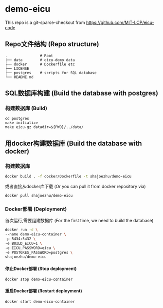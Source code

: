# demo-eicu

This repo is a git-sparse-checkout from https://github.com/MIT-LCP/eicu-code

## Repo文件结构 (Repo structure)

```
.               # Root
├── data        # eicu-demo data
├── docker      # Dockerfile etc
├── LICENSE
├── postgres    # scripts for SQL database
└── README.md
```

## SQL数据库构建 (Build the database with postgres)

### 构建数据库 (Build)

```
cd postgres
make initialize
make eicu-gz datadir=${PWD}/../data/
```

## 用docker构建数据库 (Build the database with docker)

### 构建数据库


```bash
docker build . -f docker/Dockerfile -t shajoezhu/demo-eicu
```

或者直接从docker库下载 (Or you can pull it from docker repository via)

```bash
docker pull shajoezhu/demo-eicu
```


### Docker部署 (Deployment)

首次运行,需要组建数据库 (For the first time, we need to build the database)

```bash
docker run -d \
--name demo-eicu-container \
-p 5434:5432 \
-e BUILD_EICU=1 \
-e EICU_PASSWORD=eicu \
-e POSTGRES_PASSWORD=postgres \
shajoezhu/demo-eicu
```

#### 停止Docker部署 (Stop deployment)

```bash
docker stop demo-eicu-container
```

#### 重启Docker部署 (Restart deployment)

```bash
docker start demo-eicu-container
```
